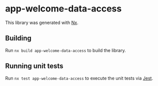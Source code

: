 # app-welcome-data-access

This library was generated with [Nx](https://nx.dev).

## Building

Run `nx build app-welcome-data-access` to build the library.

## Running unit tests

Run `nx test app-welcome-data-access` to execute the unit tests via [Jest](https://jestjs.io).

